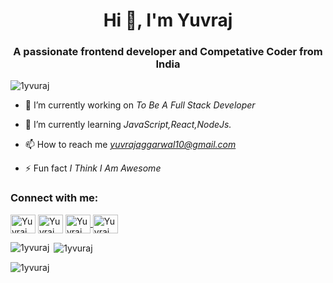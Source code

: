 <h1 align="center">Hi 👋, I'm Yuvraj</h1>
<h3 align="center">A passionate frontend developer and Competative Coder from India</h3>

<p align="left"> <img src="https://komarev.com/ghpvc/?username=osho957&label=Profile%20views&color=0e75b6&style=flat" alt="1yvuraj" /> </p>

- 🔭 I’m currently working on *To Be A Full Stack Developer*

- 🌱 I’m currently learning *JavaScript,React,NodeJs.*

- 📫 How to reach me *yuvrajaggarwal10@gmail.com*

- ⚡ Fun fact *I Think I Am Awesome*

<h3 align="left">Connect with me:</h3>
<p align="left">
<a href="https://www.linkedin.com/in/yuvraj-aggarwal-486571219/" target="blank"><img align="center" src="https://cdn.jsdelivr.net/npm/simple-icons@3.0.1/icons/linkedin.svg" alt="Yuvraj" height="30" width="40" /></a>
<a href="https://www.instagram.com/yuvrajaggarwal10/" target="blank"><img align="center" src="https://cdn.jsdelivr.net/npm/simple-icons@3.0.1/icons/instagram.svg" alt="Yuvraj" height="30" width="40" /></a>
<a href="https://www.codechef.com/users/yuvraj12345a" target="blank"><img align="center" src="https://cdn.jsdelivr.net/npm/simple-icons@3.1.0/icons/codechef.svg" alt="Yuvraj" height="30" width="40" color="green"/</a>
<a href="https://leetcode.com/yuvrajaggarwal10/" target="blank"><img align="center" src="https://cdn.jsdelivr.net/npm/simple-icons@3.0.1/icons/leetcode.svg" alt="Yuvraj" height="30" width="40" /></a>
</p>

<!-- <h3 align="left">Languages and Tools:</h3>
<p align="left"> <a href="https://getbootstrap.com" target="_blank"> <img src="https://raw.githubusercontent.com/devicons/devicon/master/icons/bootstrap/bootstrap-plain-wordmark.svg" alt="bootstrap" width="40" height="40"/> </a> <a href="https://www.w3schools.com/cpp/" target="_blank"> <img src="https://raw.githubusercontent.com/devicons/devicon/master/icons/cplusplus/cplusplus-original.svg" alt="cplusplus" width="40" height="40"/> </a> <a href="https://www.w3schools.com/css/" target="_blank"> <img src="https://raw.githubusercontent.com/devicons/devicon/master/icons/css3/css3-original-wordmark.svg" alt="css3" width="40" height="40"/> </a> <a href="https://firebase.google.com/" target="_blank"> <img src="https://www.vectorlogo.zone/logos/firebase/firebase-icon.svg" alt="firebase" width="40" height="40"/> </a> <a href="https://flutter.dev" target="_blank"> <img src="https://www.vectorlogo.zone/logos/flutterio/flutterio-icon.svg" alt="flutter" width="40" height="40"/> </a> <a href="https://git-scm.com/" target="_blank"> <img src="https://www.vectorlogo.zone/logos/git-scm/git-scm-icon.svg" alt="git" width="40" height="40"/> </a> <a href="https://www.w3.org/html/" target="_blank"> <img src="https://raw.githubusercontent.com/devicons/devicon/master/icons/html5/html5-original-wordmark.svg" alt="html5" width="40" height="40"/> </a> <a href="https://www.java.com" target="_blank"> <img src="https://raw.githubusercontent.com/devicons/devicon/master/icons/java/java-original.svg" alt="java" width="40" height="40"/> </a> <a href="https://developer.mozilla.org/en-US/docs/Web/JavaScript" target="_blank"> <img src="https://raw.githubusercontent.com/devicons/devicon/master/icons/javascript/javascript-original.svg" alt="javascript" width="40" height="40"/> </a> <a href="https://nodejs.org" target="_blank"> <img src="https://raw.githubusercontent.com/devicons/devicon/master/icons/nodejs/nodejs-original-wordmark.svg" alt="nodejs" width="40" height="40"/> </a> </p> -->

<p><img align="left" src="https://github-readme-stats.vercel.app/api/top-langs?username=1yvuraj&show_icons=true&locale=en&layout=compact" alt="1yvuraj" /></p>

<p>&nbsp;<img align="center" src="https://github-readme-stats.vercel.app/api?username=1yvuraj&show_icons=true&locale=en" alt="1yvuraj" /></p>

<p><img align="center" src="https://github-readme-streak-stats.herokuapp.com/?user=1yvuraj&" alt="1yvuraj" /></p>
